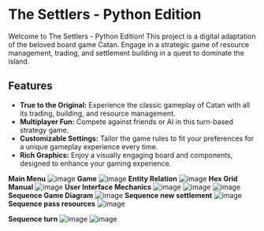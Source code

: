 # The Settlers - Python Edition

Welcome to The Settlers - Python Edition! This project is a digital adaptation of the beloved board game Catan. Engage in a strategic game of resource management, trading, and settlement building in a quest to dominate the island.

## Features

- **True to the Original:** Experience the classic gameplay of Catan with all its trading, building, and resource management.
- **Multiplayer Fun:** Compete against friends or AI in this turn-based strategy game.
- **Customizable Settings:** Tailor the game rules to fit your preferences for a unique gameplay experience every time.
- **Rich Graphics:** Enjoy a visually engaging board and components, designed to enhance your gaming experience.

**Main Menu**
![image](https://github.com/ConnieLo/The_Settlers_Python/assets/106534376/dafbf506-055c-404f-823f-38c291fe1614)
**Game**
![image](https://github.com/ConnieLo/The_Settlers_Python/assets/106534376/320e7ae2-8167-4937-aa42-5293d4e8d2b1)
**Entity Relation**
![image](https://github.com/ConnieLo/The_Settlers_Python/assets/106534376/18bb5d33-3b3a-4493-baf4-e0d986757239)
**Hex Grid Manual**
![image](https://github.com/ConnieLo/The_Settlers_Python/assets/106534376/efabc0f1-98d8-4744-88e7-1dc5c440f5f2)
**User Interface Mechanics**
![image](https://github.com/ConnieLo/The_Settlers_Python/assets/106534376/81168bb8-ca07-423b-ae84-7b440f093940)
![image](https://github.com/ConnieLo/The_Settlers_Python/assets/106534376/f9059153-327e-4c7c-a47b-3861323189df)
![image](https://github.com/ConnieLo/The_Settlers_Python/assets/106534376/8e5bfa2a-7712-4336-af05-79631cb8eb34)
**Sequence Game Diagram**
![image](https://github.com/ConnieLo/The_Settlers_Python/assets/106534376/e2637c60-0b53-49d9-a276-c0f6b702b2e0)
**Sequence new settlement**
![image](https://github.com/ConnieLo/The_Settlers_Python/assets/106534376/233549b5-8bff-4df8-9dbc-3d358cecb0f0)
**Sequence pass resources**
![image](https://github.com/ConnieLo/The_Settlers_Python/assets/106534376/ee9af586-9816-4a61-8c89-c28df60ff3d3)

**Sequence turn**
![image](https://github.com/ConnieLo/The_Settlers_Python/assets/106534376/835eba8a-7ca4-422d-8753-b0825addc425)
![image](https://github.com/ConnieLo/The_Settlers_Python/assets/106534376/2e05735a-2412-4c86-9f61-73bc5cecea4a)


